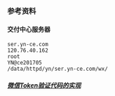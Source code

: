 
### 参考资料

#### 交付中心服务器
    ser.yn-ce.com  
    120.76.40.162  
    root  
    YN@ce201705  
    /data/httpd/yn/ser.yn-ce.com/wx/  


##### [微信Token验证代码的实现](http://blog.csdn.net/libinemail/article/details/51018393, "http://blog.csdn.net/libinemail/article/details/51018393")


